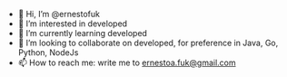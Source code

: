- 👋 Hi, I’m @ernestofuk
- 👀 I’m interested in developed
- 🌱 I’m currently learning developed
- 💞️ I’m looking to collaborate on developed, for preference in Java, Go, Python, NodeJs
- 📫 How to reach me: write me to ernestoa.fuk@gmail.com

